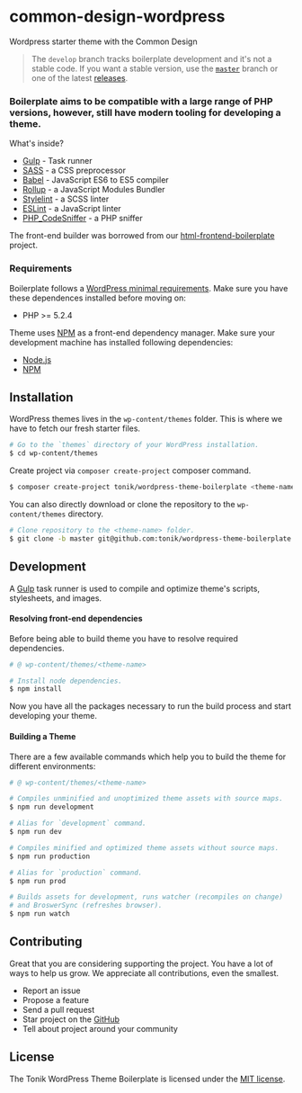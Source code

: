 
# common-design-wordpress
Wordpress starter theme with the Common Design


> The `develop` branch tracks boilerplate development and it's not a stable code. If you want a stable version, use the [`master`](//github.com/tonik/wordpress-theme-boilerplate/tree/master) branch or one of the latest [releases](//github.com/tonik/wordpress-theme-boilerplate/releases).

### Boilerplate aims to be compatible with a large range of PHP versions, however, still have modern tooling for developing a theme.

 What's inside?

- [Gulp](//gulpjs.com/) - Task runner
- [SASS](//sass-lang.com/) - a CSS preprocessor
- [Babel](//babeljs.io/) - JavaScript ES6 to ES5 compiler
- [Rollup](//rollupjs.org/) - a JavaScript Modules Bundler
- [Stylelint](//stylelint.io/) - a SCSS linter
- [ESLint](//eslint.org/) - a JavaScript linter
- [PHP_CodeSniffer](//github.com/squizlabs/PHP_CodeSniffer) - a PHP sniffer

The front-end builder was borrowed from our [html-frontend-boilerplate](https://github.com/tonik/html-frontend-boilerplate) project.

### Requirements

Boilerplate follows a [WordPress minimal requirements](https://wordpress.org/about/requirements/). Make sure you have these dependences installed before moving on:
- PHP >= 5.2.4

Theme uses [NPM](//www.npmjs.com/) as a front-end dependency manager. Make sure your development machine has installed following dependencies:
- [Node.js](//nodejs.org/)
- [NPM](//www.npmjs.com/)

## Installation

WordPress themes lives in the `wp-content/themes` folder. This is where we have to fetch our fresh starter files.

```bash
# Go to the `themes` directory of your WordPress installation.
$ cd wp-content/themes
```

Create project via `composer create-project` composer command.

```bash
$ composer create-project tonik/wordpress-theme-boilerplate <theme-name>
```

You can also directly download or clone the repository to the `wp-content/themes` directory.

```bash
# Clone repository to the <theme-name> folder.
$ git clone -b master git@github.com:tonik/wordpress-theme-boilerplate.git <theme-name>
```

## Development

A [Gulp](https://gulpjs.com/) task runner is used to compile and optimize theme's scripts, stylesheets, and images.

#### Resolving front-end dependencies

Before being able to build theme you have to resolve required dependencies.

```bash
# @ wp-content/themes/<theme-name>

# Install node dependencies.
$ npm install
```

Now you have all the packages necessary to run the build process and start developing your theme.

#### Building a Theme

There are a few available commands which help you to build the theme for different environments:

```bash
# @ wp-content/themes/<theme-name>

# Compiles unminified and unoptimized theme assets with source maps.
$ npm run development

# Alias for `development` command.
$ npm run dev

# Compiles minified and optimized theme assets without source maps.
$ npm run production

# Alias for `production` command.
$ npm run prod

# Builds assets for development, runs watcher (recompiles on change)
# and BroswerSync (refreshes browser).
$ npm run watch
```

## Contributing

Great that you are considering supporting the project. You have a lot of ways to help us grow. We appreciate all contributions, even the smallest.

- Report an issue
- Propose a feature
- Send a pull request
- Star project on the [GitHub](https://github.com/tonik/wordpress-theme-boilerplate)
- Tell about project around your community

## License

The Tonik WordPress Theme Boilerplate is licensed under the [MIT license](http://opensource.org/licenses/MIT).



